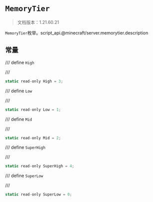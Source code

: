 # `MemoryTier`

> 文档版本：1.21.60.21

`MemoryTier`枚举。script_api.@minecraft/server.memorytier.description

## 常量

/// define
`High`


///

```js
static read-only High = 3;
```


/// define
`Low`


///

```js
static read-only Low = 1;
```


/// define
`Mid`


///

```js
static read-only Mid = 2;
```


/// define
`SuperHigh`


///

```js
static read-only SuperHigh = 4;
```


/// define
`SuperLow`


///

```js
static read-only SuperLow = 0;
```


